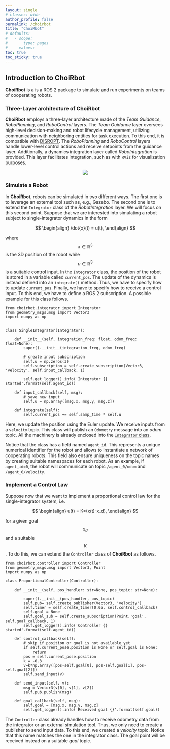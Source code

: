 ```yaml
---
layout: single
# classes: wide
author_profile: false
permalink: /choirbot
title: "ChoiRbot"
# defaults:
#   - scope:
#       type: pages
#     values:
toc: true
toc_sticky: true
---
```


## Introduction to ChoiRbot


**ChoiRbot** is a is a ROS 2 package to simulate and run experiments on teams of cooperating robots.


### Three-Layer architecture of ChoiRbot

**ChoiRbot** employs a three-layer architecture made of the _Team Guidance_, _RoboPlanning_, and _RoboControl_ layers. The _Team Guidance_ layer oversees high-level decision-making and robot lifecycle management, utilizing communication with neighboring entities for task execution. To this end, it is compatible with [DISROPT](disropt). The _RoboPlanning_ and _RoboControl_ layers handle lower-level control actions and receive setpoints from the guidance layer. Additionally, a dynamics integration layer called _RoboIntegration_ is provided. This layer facilitates integration, such as with `RViz` for visualization purposes.

<center>
<img src="{{site.baseurl}}/images/choirbot.png">
</center>




 <script type="text/javascript"
    src="http://cdn.mathjax.org/mathjax/latest/MathJax.js?config=TeX-AMS-MML_HTMLorMML">
  </script>

### Simulate a Robot
In **ChoiRbot**, robots can be simulated in two different ways. The first one is to leverage an external tool such as, e.g., Gazebo. The second one is to extend the `Integrator` class of the _RobotIntegration_ layer. We will focus on this second point.
Suppose that we are interested into simulating a robot subject to single-integrator dynamics in the form

$$
    \begin{align}
       \dot{x}(t) = u(t),
    \end{align}
$$

where $$x\in\mathbb{R}^{3}$$ is the 3D position of the robot while $$u\in\mathbb{R}^{3}$$ is a suitable control input. In the `Integrator` class, the position of the robot is stored in a variable called `current_pos`. The update of the dynamics is instead defined into an `integrate()` method. Thus, we have to specify how to update `current_pos`. Finally, we have to specify how to receive a control input. To this end, we have to define a ROS 2 subscription. A possible example for this class follows.

    from choirbot.integrator import Integrator
    from geometry_msgs.msg import Vector3
    import numpy as np


    class SingleIntegrator(Integrator):

        def __init__(self, integration_freq: float, odom_freq: float=None):
            super().__init__(integration_freq, odom_freq)

            # create input subscription
            self.u = np.zeros(3)
            self.subscription = self.create_subscription(Vector3, 'velocity', self.input_callback, 1)
            
            self.get_logger().info('Integrator {} started'.format(self.agent_id))
        
        def input_callback(self, msg):
            # save new input
            self.u = np.array([msg.x, msg.y, msg.z])

        def integrate(self):
            self.current_pos += self.samp_time * self.u

Here, we update the position using the Euler update. We receive inputs from a `velocity` topic. This class will publish an `Odometry` message into an _odom_ topic. All the machinery is already enclosed into the [`Integrator` class](https://github.com/OPT4SMART/ChoiRbot/blob/master/choirbot/choirbot/integrator/integrator.py). 

Notice that the class has a field named `agent_id`. This represents a unique numerical identifier for the robot and allows to instantiate a network of cooperating robots. This field also ensure uniqueness on the topic names by creating suitable namespaces for each robot. As an example, if `agent_id=0`, the robot will communicate on topic `/agent_0/odom` and `/agent_0/velocity`. 


### Implement a Control Law

Suppose now that we want to implement a proportional control law for the single-integrator system, i.e.

$$
    \begin{align}
       u(t) = K*(x(t)-x_d),
    \end{align}
$$

for a given goal $$x_d$$ and a suitable $$K$$. To do this, we can extend the `Controller` class of **ChoiRbot** as follows.


    from choirbot.controller import Controller
    from geometry_msgs.msg import Vector3, Point
    import numpy as np

    class ProportionalController(Controller):

        def __init__(self, pos_handler: str=None, pos_topic: str=None):
            
            super().__init__(pos_handler, pos_topic)
            self.pub= self.create_publisher(Vector3, 'velocity')     
            self.timer = self.create_timer(0.05, self.control_callback)
            self.goal = None
            self.goal_sub = self.create_subscription(Point,'goal', self.goal_callback, 1)
            self.get_logger().info('Controller {} started'.format(self.agent_id))
            
        def control_callback(self):
            # skip if position or goal is not available yet
            if self.current_pose.position is None or self.goal is None:
                return
            pos = self.current_pose.position
            k = -0.3
            v=k*np.array([pos-self.goal[0], pos-self.goal[1], pos-self.goal[2]])
            self.send_input(v)
        
        def send_input(self, v):
            msg = Vector3(v[0], v[1], v[2])
            self.pub.publish(msg)

        def goal_callback(self, msg):
            self.goal = [msg.x, msg.y, msg.z]
            self.get_logger().info('Received goal {}'.format(self.goal))
            
The `Controller` class already handles how to receive odometry data from the integrator or an external simulation tool. Thus, we only need to create a publisher to send input data. To this end, we created a _velocity_ topic. Notice that this name matches the one in the integrator class. The goal point will be received instead on a suitable _goal_ topic.


